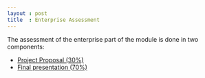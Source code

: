 ```yaml
---
layout : post
title  : Enterprise Assessment
---
```


The assessment of the enterprise part of the module is done in two components:

- [Project Proposal (30%)]({{site.baseurl}}/Enterprise/Assessment/ProjectProposal/)
- [Final presentation (70%)]({{site.baseurl}}/Enterprise/Assessment/Presentation/)

